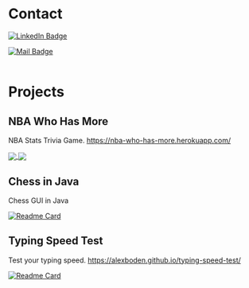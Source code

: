<!-- ![GitHub stats](https://github-readme-stats.vercel.app/api?username=alexboden&show_icons=true&theme=github_dark&hide=stars&count_private=true) -->
<!-- [![Top Langs](https://github-readme-stats.vercel.app/api/top-langs/?username=alexboden)](https://github.com/anuraghazra/github-readme-stats) -->

# Contact

<div id="badges">
  <a href="https://www.linkedin.com/in/alex-boden/">
    <img src="https://img.shields.io/badge/LinkedIn-blue?style=for-the-badge&logo=linkedin&logoColor=white?" alt="LinkedIn Badge"/>
  </a> 
  <p></p>
  <a href="mailto:alex.boden@uwaterloo.ca">
    <img src="https://img.shields.io/badge/Mail-red?style=for-the-badge&logo=gmail&logoColor=white" alt="Mail Badge"/>
  </a>
</div>

</br>

# Projects

## NBA Who Has More
NBA Stats Trivia Game. https://nba-who-has-more.herokuapp.com/

<a href="https://github.com/alexboden/nba-who-has-more-frontend">
  <img align="center" src="https://github-readme-stats.vercel.app/api/pin/?username=alexboden&repo=nba-who-has-more-frontend&theme=github_dark" />
</a>
<a href="https://github.com/alexboden/nba-who-has-more-backend">
  <img align="center" src="https://github-readme-stats.vercel.app/api/pin/?username=alexboden&repo=nba-who-has-more-backend&theme=github_dark" />
</a>

## Chess in Java
Chess GUI in Java

[![Readme Card](https://github-readme-stats.vercel.app/api/pin/?username=alexboden&repo=chess-in-java&theme=github_dark)](https://github.com/alexboden/chess-in-java)

## Typing Speed Test
Test your typing speed. https://alexboden.github.io/typing-speed-test/

[![Readme Card](https://github-readme-stats.vercel.app/api/pin/?username=alexboden&repo=typing-speed-test&theme=github_dark)](https://github.com/alexboden/typing-speed-test)
